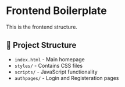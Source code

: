 # Frontend Boilerplate
This is the frontend structure.

## 📂 Project Structure
- `index.html` - Main homepage
- `styles/` - Contains CSS files
- `scripts/` - JavaScript functionality
- `authpages/` - Login and Registeration pages


